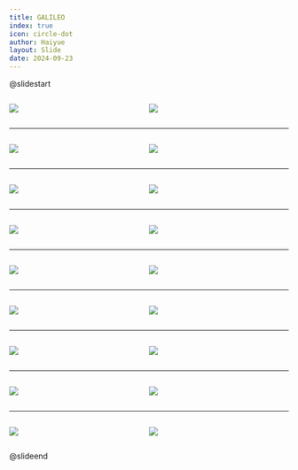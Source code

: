 ```yaml
---
title: GALILEO
index: true
icon: circle-dot
author: Haiyue
layout: Slide
date: 2024-09-23
---
```

 
@slidestart

<div style="display:flex">
<div style="flex:1">

![](/reading/english/Level-S/GALILEO/001.webp)
</div>
<div style="flex:1">

![](/reading/english/Level-S/GALILEO/002.webp)
</div>
</div>

---

<div style="display:flex">
<div style="flex:1">

![](/reading/english/Level-S/GALILEO/003.webp)
</div>
<div style="flex:1">

![](/reading/english/Level-S/GALILEO/004.webp)
</div>
</div>

---

<div style="display:flex">
<div style="flex:1">

![](/reading/english/Level-S/GALILEO/005.webp)
</div>
<div style="flex:1">

![](/reading/english/Level-S/GALILEO/006.webp)
</div>
</div>

---

<div style="display:flex">
<div style="flex:1">

![](/reading/english/Level-S/GALILEO/007.webp)
</div>
<div style="flex:1">

![](/reading/english/Level-S/GALILEO/008.webp)
</div>
</div>

---

<div style="display:flex">
<div style="flex:1">

![](/reading/english/Level-S/GALILEO/009.webp)
</div>
<div style="flex:1">

![](/reading/english/Level-S/GALILEO/010.webp)
</div>
</div>

---

<div style="display:flex">
<div style="flex:1">

![](/reading/english/Level-S/GALILEO/011.webp)
</div>
<div style="flex:1">

![](/reading/english/Level-S/GALILEO/012.webp)
</div>
</div>

---

<div style="display:flex">
<div style="flex:1">

![](/reading/english/Level-S/GALILEO/013.webp)
</div>
<div style="flex:1">

![](/reading/english/Level-S/GALILEO/014.webp)
</div>
</div>

---

<div style="display:flex">
<div style="flex:1">

![](/reading/english/Level-S/GALILEO/015.webp)
</div>
<div style="flex:1">

![](/reading/english/Level-S/GALILEO/016.webp)
</div>
</div>

---

<div style="display:flex">
<div style="flex:1">

![](/reading/english/Level-S/GALILEO/017.webp)
</div>
<div style="flex:1">

![](/reading/english/Level-S/GALILEO/018.webp)
</div>
</div>

@slideend